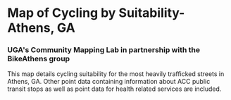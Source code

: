 # Map of Cycling by Suitability- Athens, GA
### UGA's Community Mapping Lab in partnership with the BikeAthens group

This map details cycling suitability for the most heavily trafficked streets in Athens, GA. 
Other point data containing information about ACC public transit stops as well as point data for health related services are included.
